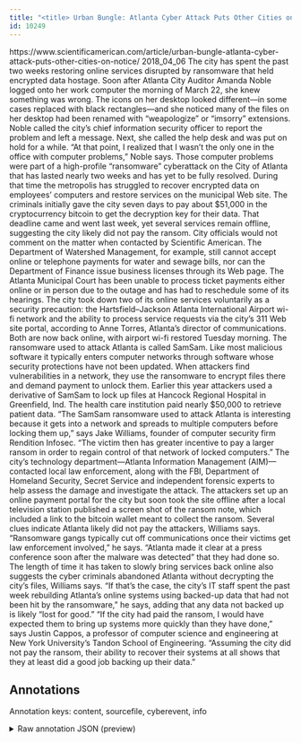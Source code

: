 ```yaml
---
title: "<title> Urban Bungle: Atlanta Cyber Attack Puts Other Cities on Notice  </title>"
id: 10249
---
```


<title> Urban Bungle: Atlanta Cyber Attack Puts Other Cities on Notice  </title>
<source> https://www.scientificamerican.com/article/urban-bungle-atlanta-cyber-attack-puts-other-cities-on-notice/ </source>
<date> 2018_04_06 </date>
<text>
The city has spent the past two weeks restoring online services disrupted by ransomware that held encrypted data hostage.
Soon after Atlanta City Auditor Amanda Noble logged onto her work computer the morning of March 22, she knew something was wrong. The icons on her desktop looked different—in some cases replaced with black rectangles—and she noticed many of the files on her desktop had been renamed with “weapologize” or “imsorry” extensions. Noble called the city’s chief information security officer to report the problem and left a message. Next, she called the help desk and was put on hold for a while. “At that point, I realized that I wasn’t the only one in the office with computer problems,” Noble says.
Those computer problems were part of a high-profile “ransomware” cyberattack on the City of Atlanta that has lasted nearly two weeks and has yet to be fully resolved. During that time the metropolis has struggled to recover encrypted data on employees’ computers and restore services on the municipal Web site. The criminals initially gave the city seven days to pay about $51,000 in the cryptocurrency bitcoin to get the decryption key for their data. That deadline came and went last week, yet several services remain offline, suggesting the city likely did not pay the ransom. City officials would not comment on the matter when contacted by Scientific American.
The Department of Watershed Management, for example, still cannot accept online or telephone payments for water and sewage bills, nor can the Department of Finance issue business licenses through its Web page. The Atlanta Municipal Court has been unable to process ticket payments either online or in person due to the outage and has had to reschedule some of its hearings. The city took down two of its online services voluntarily as a security precaution: the Hartsfield–Jackson Atlanta International Airport wi-fi network and the ability to process service requests via the city’s 311 Web site portal, according to Anne Torres, Atlanta’s director of communications. Both are now back online, with airport wi-fi restored Tuesday morning.
The ransomware used to attack Atlanta is called SamSam. Like most malicious software it typically enters computer networks through software whose security protections have not been updated. When attackers find vulnerabilities in a network, they use the ransomware to encrypt files there and demand payment to unlock them. Earlier this year attackers used a derivative of SamSam to lock up files at Hancock Regional Hospital in Greenfield, Ind. The health care institution paid nearly $50,000 to retrieve patient data. “The SamSam ransomware used to attack Atlanta is interesting because it gets into a network and spreads to multiple computers before locking them up,” says Jake Williams, founder of computer security firm Rendition Infosec. “The victim then has greater incentive to pay a larger ransom in order to regain control of that network of locked computers.”
The city’s technology department—Atlanta Information Management (AIM)—contacted local law enforcement, along with the FBI, Department of Homeland Security, Secret Service and independent forensic experts to help assess the damage and investigate the attack. The attackers set up an online payment portal for the city but soon took the site offline after a local television station published a screen shot of the ransom note, which included a link to the bitcoin wallet meant to collect the ransom.
Several clues indicate Atlanta likely did not pay the attackers, Williams says. “Ransomware gangs typically cut off communications once their victims get law enforcement involved,” he says. “Atlanta made it clear at a press conference soon after the malware was detected” that they had done so. The length of time it has taken to slowly bring services back online also suggests the cyber criminals abandoned Atlanta without decrypting the city’s files, Williams says. “If that’s the case, the city’s IT staff spent the past week rebuilding Atlanta’s online systems using backed-up data that had not been hit by the ransomware,” he says, adding that any data not backed up is likely “lost for good.”
“If the city had paid the ransom, I would have expected them to bring up systems more quickly than they have done,” says Justin Cappos, a professor of computer science and engineering at New York University’s Tandon School of Engineering. “Assuming the city did not pay the ransom, their ability to recover their systems at all shows that they at least did a good job backing up their data.”
</text>



## Annotations

Annotation keys: content, sourcefile, cyberevent, info

<details>
<summary>Raw annotation JSON (preview)</summary>

```json
{
  "content": "The city has spent the past two weeks restoring online services disrupted by ransomware that held encrypted data hostage. Soon after Atlanta City Auditor Amanda Noble logged onto her work computer the morning of March 22, she knew something was wrong. The icons on her desktop looked different\u2014in some cases replaced with black rectangles\u2014and she noticed many of the files on her desktop had been renamed with \u201cweapologize\u201d or \u201cimsorry\u201d extensions. Noble called the city\u2019s chief information security officer to report the problem and left a message. Next, she called the help desk and was put on hold for a while. \u201cAt that point, I realized that I wasn\u2019t the only one in the office with computer problems,\u201d Noble says. Those computer problems were part of a high-profile \u201cransomware\u201d cyberattack on the City of Atlanta that has lasted nearly two weeks and has yet to be fully resolved. During that time the metropolis has struggled to recover encrypted data on employees\u2019 computers and restore services on the municipal Web site. The criminals initially gave the city seven days to pay about $51,000 in the cryptocurrency bitcoin to get the decryption key for their data. That deadline came and went last week, yet several services remain offline, suggesting the city likely did not pay the ransom. City officials would not comment on the matter when contacted by Scientific American. The Department of Watershed Management, for example, still cannot accept online or telephone payments for water and sewage bills, nor can the Department of Finance issue business licenses through its Web page. The Atlanta Municipal Court has been unable to process ticket payments either online or in person due to the outage and has had to reschedule some of its hearings. The city took down two of its online services voluntarily as a security precaution: the Hartsfield\u2013Jackson Atlanta International Airport wi-fi network and the ability to process service requests via the city\u2019s 311 Web site portal, according to Anne Torres, Atlanta\u2019s director of communications. Both are now back online, with airport wi-fi restored Tuesday morning. The ransomware used to attack Atlanta is called SamSam. Like most malicious software it typically enters computer networks through software whose security protections have not been updated. When attackers find vulnerabilities in a network, they use the ransomware to encrypt files there and demand payment to unlock them. Earlier this year attackers used a derivative of SamSam to lock up files at Hancock Regional Hospital in Greenfield, Ind. The health care institution paid nearly $50,000 to retrieve patient data. \u201cThe SamSam ransomware used to attack Atlanta is interesting because it gets into a network and spreads to multiple computers before locking them up,\u201d says Jake Williams, founder of computer security firm Rendition Infosec. \u201cThe victim then has greater incentive to pay a larger ransom in order to regain control of that network of locked computers.\u201d The city\u2019s technology department\u2014Atlanta Information Management (AIM)\u2014contacted local law enforcement, along with the FBI, Department of Homeland Security, Secret Service and independent forensic experts to help assess the damage and investigate the attack. The attackers set up an online payment portal for the city but soon took the site offline after a local television station published a screen shot of the ransom note, which included a link to the bitcoin wallet meant to collect the ransom. Several clues indicate Atlanta likely did not pay the attackers, Williams says. \u201cRansomware gangs typically cut off communications once their victims get law enforcement involved,\u201d he says. \u201cAtlanta made it clear at a press conference soon after the malware was detected\u201d that they had done so. The length of time it has taken to slowly bring services back 
```
</details>

